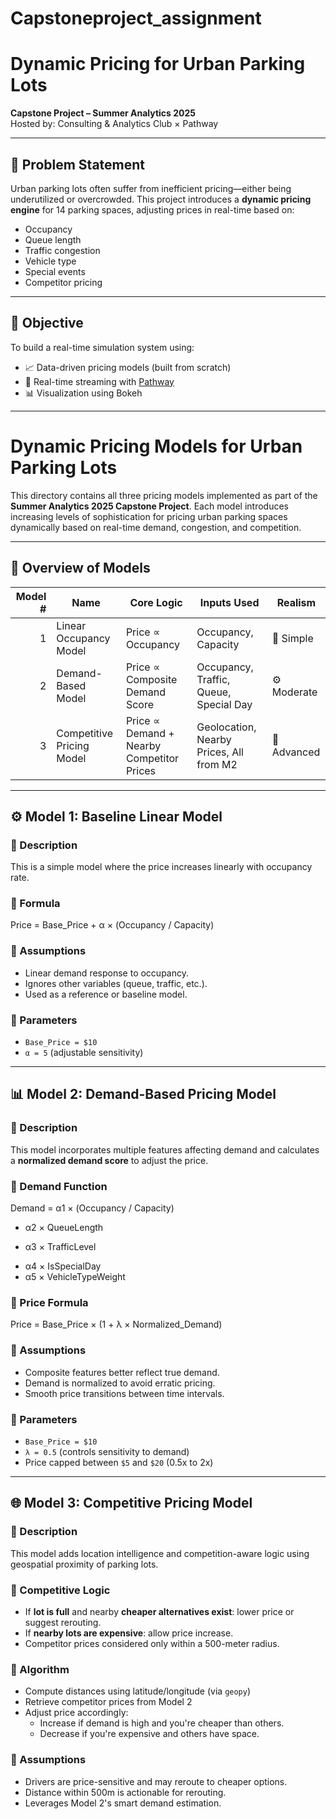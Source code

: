 # Capstoneproject_assignment
# Dynamic Pricing for Urban Parking Lots

**Capstone Project – Summer Analytics 2025**  
Hosted by: Consulting & Analytics Club × Pathway

---

## 🚦 Problem Statement

Urban parking lots often suffer from inefficient pricing—either being underutilized or overcrowded. This project introduces a **dynamic pricing engine** for 14 parking spaces, adjusting prices in real-time based on:
- Occupancy
- Queue length
- Traffic congestion
- Vehicle type
- Special events
- Competitor pricing

---

## 🎯 Objective

To build a real-time simulation system using:
- 📈 Data-driven pricing models (built from scratch)
- 🔄 Real-time streaming with [Pathway](https://pathway.com)
- 📊 Visualization using Bokeh

---
# Dynamic Pricing Models for Urban Parking Lots

This directory contains all three pricing models implemented as part of the **Summer Analytics 2025 Capstone Project**. Each model introduces increasing levels of sophistication for pricing urban parking spaces dynamically based on real-time demand, congestion, and competition.

---

## 📌 Overview of Models

| Model # | Name                       | Core Logic                                  | Inputs Used                              | Realism |
|--------:|----------------------------|----------------------------------------------|-------------------------------------------|---------|
| 1       | Linear Occupancy Model     | Price ∝ Occupancy                           | Occupancy, Capacity                       | 🔰 Simple |
| 2       | Demand-Based Model         | Price ∝ Composite Demand Score              | Occupancy, Traffic, Queue, Special Day    | ⚙️ Moderate |
| 3       | Competitive Pricing Model  | Price ∝ Demand + Nearby Competitor Prices   | Geolocation, Nearby Prices, All from M2   | 🚀 Advanced |

---

## ⚙️ Model 1: Baseline Linear Model

### 📘 Description
This is a simple model where the price increases linearly with occupancy rate.

### 🧾 Formula
Price = Base_Price + α × (Occupancy / Capacity)


### 🧠 Assumptions
- Linear demand response to occupancy.
- Ignores other variables (queue, traffic, etc.).
- Used as a reference or baseline model.

### 🔧 Parameters
- `Base_Price = $10`
- `α = 5` (adjustable sensitivity)

---

## 📊 Model 2: Demand-Based Pricing Model

### 📘 Description
This model incorporates multiple features affecting demand and calculates a **normalized demand score** to adjust the price.

### 🧾 Demand Function
Demand = α1 × (Occupancy / Capacity)
+ α2 × QueueLength
- α3 × TrafficLevel
+ α4 × IsSpecialDay
+ α5 × VehicleTypeWeight


### 🧾 Price Formula
Price = Base_Price × (1 + λ × Normalized_Demand)


### 🧠 Assumptions
- Composite features better reflect true demand.
- Demand is normalized to avoid erratic pricing.
- Smooth price transitions between time intervals.

### 🔧 Parameters
- `Base_Price = $10`
- `λ = 0.5` (controls sensitivity to demand)
- Price capped between `$5` and `$20` (0.5x to 2x)

---

## 🌐 Model 3: Competitive Pricing Model

### 📘 Description
This model adds location intelligence and competition-aware logic using geospatial proximity of parking lots.

### 📏 Competitive Logic
- If **lot is full** and nearby **cheaper alternatives exist**: lower price or suggest rerouting.
- If **nearby lots are expensive**: allow price increase.
- Competitor prices considered only within a 500-meter radius.

### 🧾 Algorithm
- Compute distances using latitude/longitude (via `geopy`)
- Retrieve competitor prices from Model 2
- Adjust price accordingly:
  - Increase if demand is high and you're cheaper than others.
  - Decrease if you're expensive and others have space.

### 🧠 Assumptions
- Drivers are price-sensitive and may reroute to cheaper options.
- Distance within 500m is actionable for rerouting.
- Leverages Model 2's smart demand estimation.

